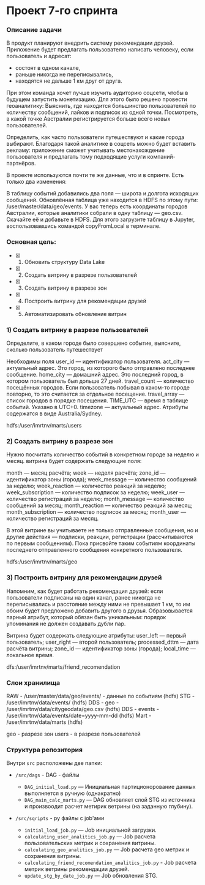 # Проект 7-го спринта

### Описание задачи
В продукт планируют внедрить систему рекомендации друзей. Приложение будет предлагать пользователю написать человеку, если пользователь и адресат:
- состоят в одном канале,
- раньше никогда не переписывались,
- находятся не дальше 1 км друг от друга.

При этом команда хочет лучше изучить аудиторию соцсети, чтобы в будущем запустить монетизацию. Для этого было решено провести геоаналитику:
Выяснить, где находится большинство пользователей по количеству сообщений, лайков и подписок из одной точки.
Посмотреть, в какой точке Австралии регистрируется больше всего новых пользователей.

Определить, как часто пользователи путешествуют и какие города выбирают.
Благодаря такой аналитике в соцсеть можно будет вставить рекламу: приложение сможет учитывать местонахождение пользователя и предлагать тому подходящие услуги компаний-партнёров. 

В проекте используются почти те же данные, что и в спринте. Есть только два изменения:

В таблицу событий добавились два поля — широта и долгота исходящих сообщений. Обновлённая таблица уже находится в HDFS по этому пути: /user/master/data/geo/events.
У вас теперь есть координаты городов Австралии, которые аналитики собрали в одну таблицу — geo.csv. Скачайте её и добавьте в HDFS. Для этого загрузите таблицу в Jupyter, воспользовавшись командой copyFromLocal в терминале.

### Основная цель:
- [x] 1. Обновить структуру Data Lake
- [x] 2. Создать витрину в разрезе пользователей
- [x] 3. Создать витрину в разрезе зон
- [x] 4. Построить витрину для рекомендации друзей
- [x] 5. Автоматизировать обновление витрин

### 1) Создать витрину в разрезе пользователей
Определите, в каком городе было совершено событие, выясните, сколько пользователь путешествует

Необходимы поля
user_id — идентификатор пользователя.
act_city — актуальный адрес. Это город, из которого было отправлено последнее сообщение.
home_city — домашний адрес. Это последний город, в котором пользователь был дольше 27 дней.
travel_count — количество посещённых городов. Если пользователь побывал в каком-то городе повторно, то это считается за отдельное посещение.
travel_array — список городов в порядке посещения.
TIME_UTC — время в таблице событий. Указано в UTC+0.
timezone — актуальный адрес. Атрибуты содержатся в виде Australia/Sydney.

hdfs:/user/imrtnv/marts/users

### 2) Создать витрину в разрезе зон
Нужно посчитать количество событий в конкретном городе за неделю и месяц. витрина будет содержать следующие поля:

month — месяц расчёта;
week — неделя расчёта;
zone_id — идентификатор зоны (города);
week_message — количество сообщений за неделю;
week_reaction — количество реакций за неделю;
week_subscription — количество подписок за неделю;
week_user — количество регистраций за неделю;
month_message — количество сообщений за месяц;
month_reaction — количество реакций за месяц;
month_subscription — количество подписок за месяц;
month_user — количество регистраций за месяц.

В этой витрине вы учитываете не только отправленные сообщения, но и другие действия — подписки, реакции, регистрации (рассчитываются по первым сообщениям). Пока присвойте таким событиям координаты последнего отправленного сообщения конкретного пользователя.

hdfs:/user/imrtnv/marts/geo

### 3) Построить витрину для рекомендации друзей
Напомним, как будет работать рекомендация друзей: если пользователи подписаны на один канал, ранее никогда не переписывались и расстояние между ними не превышает 1 км, то им обоим будет предложено добавить другого в друзья. Образовывается парный атрибут, который обязан быть уникальным: порядок упоминания не должен создавать дубли пар.

Витрина будет содержать следующие атрибуты:
user_left — первый пользователь;
user_right — второй пользователь;
processed_dttm — дата расчёта витрины;
zone_id — идентификатор зоны (города);
local_time — локальное время.

dfs:/user/imrtnv/marts/friend_recomendation

### Слои хранилища
RAW - /user/master/data/geo/events/ - данные по событиям (hdfs)
STG - /user/imrtnv/data/events/ (hdfs)
DDS - geo - /user/imrtnv/data/citygeodata/geo.csv (hdfs)
DDS - events - /user/imrtnv/data/events/date=yyyy-mm-dd (hdfs)
Mart - /user/imrtnv/data/marts (hdfs)

geo - разрезе зон
users - в разрезе пользователей


### Структура репозитория

Внутри `src` расположены две папки:
- `/src/dags` - DAG - файлы
	- `DAG_initial_load.py` — Инициальная партиционорование данных  выполняется в ручную (однакратно)  
	- `DAG_main_calc_marts.py` — DAG обновляет слой STG из источника и произвоодит расчет метирик ветрины (на заданную глубину).
	
- `/src/sqripts` - py файлы c job'ами
	- `initial_load_job.py` — Job инициальной загрузки.
	- `calculating_user_analitics_job.py` — Job расчета пользовательских метрик и сохранения витрины.
	- `calculating_geo_analitics_job.py` — Job расчета geo метрик и сохранения витрины.
	- `calculating_friend_recomendation_analitics_job.py` - Job расчета метрик ветрины рекомендации друзей.
	- `update_stg_by_date_job.py`  — Job обновления STG.
